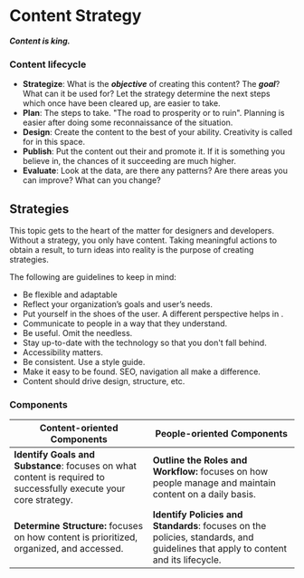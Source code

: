 

# Content Strategy

***Content is king.***  

### Content lifecycle

- **Strategize**: What is the ***objective*** of creating this content? The ***goal***? What can it be used for?  Let the strategy determine the next steps which once have been cleared up, are easier to take. 
- **Plan**:  The steps to take.  "The road to prosperity or to ruin".  Planning is easier after doing some reconnaissance of the situation.
- **Design**: Create the content to the best of your ability.  Creativity is called for in this space.
- **Publish**: Put the content out their and promote it.  If it is something you believe in, the chances of it succeeding are much higher.
- **Evaluate**: Look at the data, are there any patterns?  Are there areas you can improve?  What can you change?

## Strategies

This topic gets to the heart of the matter for designers and developers. Without a strategy, you only have content.  Taking meaningful actions to obtain a result, to turn ideas into reality is the purpose of creating strategies.  

The following are guidelines to keep in mind:

- Be flexible and adaptable
- Reflect your organization’s goals and user’s needs. 
- Put yourself in the shoes of the user.  A different perspective helps in . 
- Communicate to people in a way that they understand.  
- Be useful. Omit the needless.
- Stay up-to-date with the technology so that you don't fall behind. 
- Accessibility matters. 
- Be consistent. Use a style guide.
- Make it easy to be found. SEO, navigation all make a difference.
- Content should drive design, structure, etc.

### Components

| Content-oriented Components | People-oriented Components |
|--- | --- |
| **Identify Goals and Substance**: focuses on what content is required to successfully execute your core strategy. | **Outline the Roles and Workflow:** focuses on how people manage and maintain content on a daily basis. |
| **Determine Structure:** focuses on how content is prioritized, organized, and accessed. | **Identify Policies and Standards**: focuses on the policies, standards, and guidelines that apply to content and its lifecycle. |